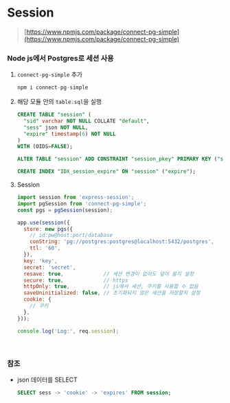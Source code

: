 Session
===

>[https://www.npmjs.com/package/connect-pg-simple](https://www.npmjs.com/package/connect-pg-simple)

### Node js에서 Postgres로 세션 사용
1. `connect-pg-simple` 추가
    ```js
    npm i connect-pg-simple
    ```

1. 해당 모듈 안의 `table.sql`을 실행
    ```sql
    CREATE TABLE "session" (
      "sid" varchar NOT NULL COLLATE "default",
      "sess" json NOT NULL,
      "expire" timestamp(6) NOT NULL
    )
    WITH (OIDS=FALSE);

    ALTER TABLE "session" ADD CONSTRAINT "session_pkey" PRIMARY KEY ("sid") NOT DEFERRABLE INITIALLY IMMEDIATE;

    CREATE INDEX "IDX_session_expire" ON "session" ("expire");
    ```

1. Session
    ```js
    import session from 'express-session';
    import pgSession from 'connect-pg-simple';
    const pgs = pgSession(session);

    app.use(session({
      store: new pgs({
        // id:pw@host:port/database
        conString: 'pg://postgres:postgres@localhost:5432/postgres',
        ttl: '60',
      }),
      key: 'key',
      secret: 'secret',
      resave: true,             // 세션 변경이 없어도 덮어 쓸지 설정
      secure: true,             // https
      httpOnly: true,           // js에서 세션, 쿠키를 사용할 수 없음
      saveUninitialized: false, // 초기화되지 않은 세션을 저장할지 설정
      cookie: {
        // 쿠키
      },
    }));

    console.log('Log:', req.session);
    ```

<br>

### 참조
* json 데이터를 SELECT
  ```sql
  SELECT sess -> 'cookie' -> 'expires' FROM session;
  ```
